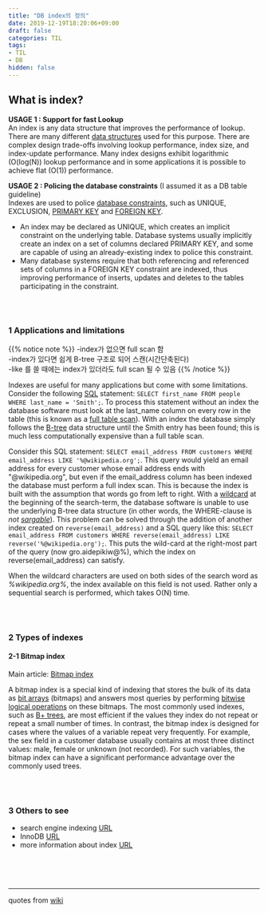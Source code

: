 ```yaml
---
title: "DB index의 정의"
date: 2019-12-19T18:20:06+09:00
draft: false
categories: TIL
tags:
- TIL
- DB
hidden: false
---
```


## What is index?

**USAGE 1 : Support for fast Lookup**  
An index is any data structure that improves the performance of lookup. There are many different [data structures](https://en.wikipedia.org/wiki/Category:Data_structures) used for this purpose. There are complex design trade-offs involving lookup performance, index size, and index-update performance. Many index designs exhibit logarithmic (O(log(N)) lookup performance and in some applications it is possible to achieve flat (O(1)) performance. 

**USAGE 2 : Policing the database constraints** (I assumed it as a DB table guideline)  
Indexes are used to police [database constraints](https://en.wikipedia.org/wiki/Database_constraints), such as UNIQUE, EXCLUSION, [PRIMARY KEY](https://en.wikipedia.org/wiki/Unique_key) and [FOREIGN KEY](https://en.wikipedia.org/wiki/Foreign_key).   

- An index may be declared as UNIQUE, which creates an implicit constraint on the underlying table. Database systems usually implicitly create an index on a set of columns declared PRIMARY KEY, and some are capable of using an already-existing index to police this constraint. 
- Many database systems require that both referencing and referenced sets of columns in a FOREIGN KEY constraint are indexed, thus improving performance of inserts, updates and deletes to the tables participating in the constraint. 

<br><br>

### 1 Applications and limitations

{{% notice note %}}
-index가 없으면 full scan 함<br>
-index가 있다면 쉽게 B-tree 구조로 되어 스캔(시간단축된다)<br>
-like 를 쓸 때에는 index가 있더라도 full scan 될 수 있음
{{% /notice %}}


Indexes are useful for many applications but come with some limitations. Consider the following [SQL](https://en.wikipedia.org/wiki/SQL) statement: `SELECT first_name FROM people WHERE last_name = 'Smith';`. To process this statement without an index the database software must look at the last_name column on every row in the table (this is known as a [full table scan](https://en.wikipedia.org/wiki/Full_table_scan)). With an index the database simply follows the [B-tree](https://en.wikipedia.org/wiki/B-tree) data structure until the Smith entry has been found; this is much less computationally expensive than a full table scan.

Consider this SQL statement: `SELECT email_address FROM customers WHERE email_address LIKE '%@wikipedia.org';`. This query would yield an email address for every customer whose email address ends with "@wikipedia.org", but even if the email_address column has been indexed the database must perform a full index scan. This is because the index is built with the assumption that words go from left to right. With a [wildcard](https://en.wikipedia.org/wiki/Wildcard_character) at the beginning of the search-term, the database software is unable to use the underlying B-tree data structure (in other words, the WHERE-clause is *not [sargable](https://en.wikipedia.org/w/index.php?title=Sargable&action=edit&redlink=1)*). This problem can be solved through the addition of another index created on `reverse(email_address)` and a SQL query like this: `SELECT email_address FROM customers WHERE reverse(email_address) LIKE reverse('%@wikipedia.org');`. This puts the wild-card at the right-most part of the query (now gro.aidepikiw@%), which the index on reverse(email_address) can satisfy.

When the wildcard characters are used on both sides of the search word as *%wikipedia.org%*, the index available on this field is not used. Rather only a sequential search is performed, which takes O(N) time.

<br><br>



### 2 Types of indexes

#### 2-1 Bitmap index

Main article: [Bitmap index](https://en.wikipedia.org/wiki/Bitmap_index)

A bitmap index is a special kind of indexing that stores the bulk of its data as [bit arrays](https://en.wikipedia.org/wiki/Bit_array) (bitmaps) and answers most queries by performing [bitwise logical operations](https://en.wikipedia.org/wiki/Bitwise_operation) on these bitmaps. The most commonly used indexes, such as [B+ trees](https://en.wikipedia.org/wiki/B%2B_tree), are most efficient if the values they index do not repeat or repeat a small number of times. In contrast, the bitmap index is designed for cases where the values of a variable repeat very frequently. For example, the sex field in a customer database usually contains at most three distinct values: male, female or unknown (not recorded). For such variables, the bitmap index can have a significant performance advantage over the commonly used trees.

<br><br>

### 3 Others to see

- search engine indexing [URL](https://en.wikipedia.org/wiki/Search_engine_indexing)
- InnoDB [URL](https://en.wikipedia.org/wiki/InnoDB)
- more information about index [URL](https://en.wikipedia.org/wiki/Database_index)

<br><br><br>

------

quotes from [wiki](https://en.wikipedia.org/wiki/Database_index)